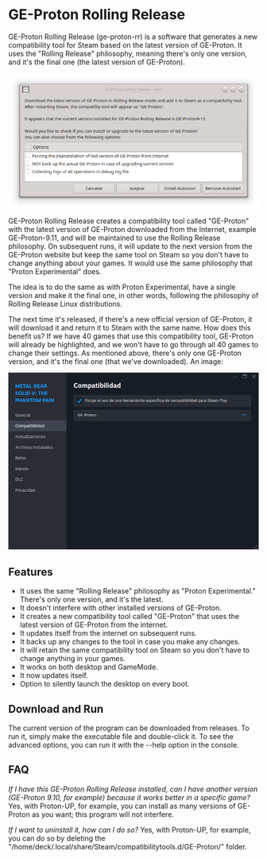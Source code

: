 # GE-Proton Rolling Release
GE-Proton Rolling Release (ge-proton-rr) is a software that generates a new compatibility tool for Steam based on the latest version of GE-Proton. It uses the "Rolling Release" philosophy, meaning there's only one version, and it's the final one (the latest version of GE-Proton).

![App](https://raw.githubusercontent.com/FranjeGueje/GE-Proton-RR/refs/heads/master/img/GE-Proton-RR.png)

GE-Proton Rolling Release creates a compatibility tool called "GE-Proton" with the latest version of GE-Proton downloaded from the Internet, example GE-Proton-9.11, and will be maintained to use the Rolling Release philosophy. On subsequent runs, it will update to the next version from the GE-Proton website but keep the same tool on Steam so you don't have to change anything about your games. It would use the same philosophy that "Proton Experimental" does.

The idea is to do the same as with Proton Experimental, have a single version and make it the final one, in other words, following the philosophy of Rolling Release Linux distributions.

The next time it's released, if there's a new official version of GE-Proton, it will download it and return it to Steam with the same name. How does this benefit us? If we have 40 games that use this compatibility tool, GE-Proton will already be highlighted, and we won't have to go through all 40 games to change their settings. As mentioned above, there's only one GE-Proton version, and it's the final one (that we've downloaded). An image:

![App on Steam](https://raw.githubusercontent.com/FranjeGueje/GE-Proton-RR/refs/heads/master/img/GE-Proton-RR-on_Steam.png)

## Features
- It uses the same "Rolling Release" philosophy as "Proton Experimental." There's only one version, and it's the latest.
- It doesn't interfere with other installed versions of GE-Proton.
- It creates a new compatibility tool called "GE-Proton" that uses the latest version of GE-Proton from the internet.
- It updates itself from the internet on subsequent runs.
- It backs up any changes to the tool in case you make any changes.
- It will retain the same compatibility tool on Steam so you don't have to change anything in your games.
- It works on both desktop and GameMode.
- It now updates itself.
- Option to silently launch the desktop on every boot.

## Download and Run
The current version of the program can be downloaded from releases.
To run it, simply make the executable file and double-click it.
To see the advanced options, you can run it with the --help option in the console.

## FAQ
_If I have this GE-Proton Rolling Release installed, can I have another version (GE-Proton 9.10, for example) because it works better in a specific game?_ Yes, with Proton-UP, for example, you can install as many versions of GE-Proton as you want; this program will not interfere.

_If I want to uninstall it, how can I do so?_ Yes, with Proton-UP, for example, you can do so by deleting the "/home/deck/.local/share/Steam/compatibilitytools.d/GE-Proton/" folder.